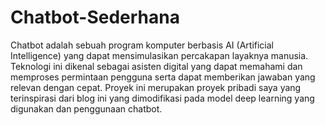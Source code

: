 # Chatbot-Sederhana

Chatbot adalah sebuah program komputer berbasis AI (Artificial Intelligence) yang dapat mensimulasikan percakapan layaknya manusia. Teknologi ini dikenal sebagai asisten digital yang dapat memahami dan memproses permintaan pengguna serta dapat memberikan jawaban yang relevan dengan cepat. Proyek ini merupakan proyek pribadi saya yang terinspirasi dari blog ini yang dimodifikasi pada model deep learning yang digunakan dan penggunaan chatbot.
